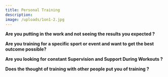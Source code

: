 ```yaml
---
title: Personal Training
description:
image: /uploads/1on1-2.jpg
---
```



**Are you putting in the work and not seeing the results you expected ?**

**Are you training for a specific sport or event and want to get the best outcome possible?**

**Are you looking for constant Supervision and Support During Workouts ?**

**Does the thought of training with other people put you of training ?**
